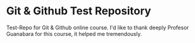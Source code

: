 # Git & Github Test Repository
 Test-Repo for Git & Github online course.
 I'd like to thank deeply Profesor Guanabara for this course, it helped me tremendously.
